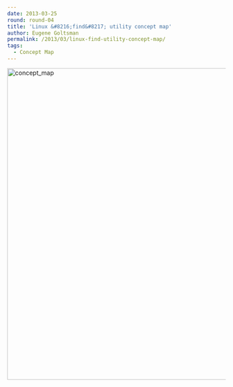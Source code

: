 ```yaml
---
date: 2013-03-25
round: round-04
title: 'Linux &#8216;find&#8217; utility concept map'
author: Eugene Goltsman
permalink: /2013/03/linux-find-utility-concept-map/
tags:
  - Concept Map
---
```

[<img src="http://teaching.software-carpentry.org/wp-content/uploads/2013/03/concept_map.jpg" alt="concept_map" width="960" height="720" class="alignnone size-full wp-image-1895" />][1]

 [1]: http://teaching.software-carpentry.org/wp-content/uploads/2013/03/concept_map.jpg
